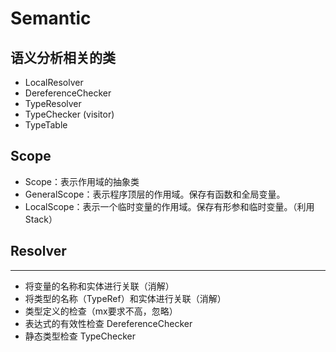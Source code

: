 # Semantic

## 语义分析相关的类

* LocalResolver
* DereferenceChecker
* TypeResolver
* TypeChecker (visitor)
* TypeTable

## Scope

* Scope：表示作用域的抽象类
* GeneralScope：表示程序顶层的作用域。保存有函数和全局变量。
* LocalScope：表示一个临时变量的作用域。保存有形参和临时变量。（利用Stack）

## Resolver

---

* 将变量的名称和实体进行关联（消解）
* 将类型的名称（TypeRef）和实体进行关联（消解）
* 类型定义的检查（mx要求不高，忽略）
* 表达式的有效性检查 DereferenceChecker
* 静态类型检查 TypeChecker